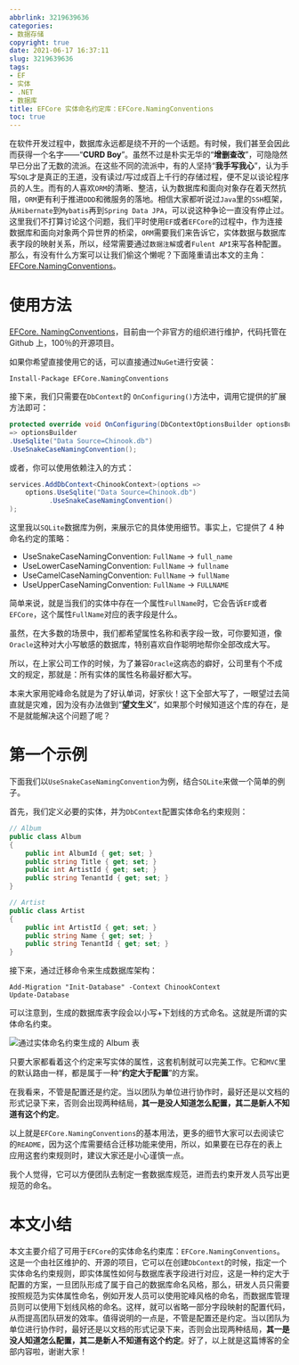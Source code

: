 ```yaml
---
abbrlink: 3219639636
categories:
- 数据存储
copyright: true
date: 2021-06-17 16:37:11
slug: 3219639636
tags:
- EF
- 实体
- .NET
- 数据库
title: EFCore 实体命名约定库：EFCore.NamingConventions
toc: true
---
```


在软件开发过程中，数据库永远都是绕不开的一个话题。有时候，我们甚至会因此而获得一个名字——“**CURD Boy**”。虽然不过是朴实无华的“**增删查改**”，可隐隐然早已分出了无数的流派。在这些不同的流派中，有的人坚持“**我手写我心**”，认为手写`SQL`才是真正的王道，没有读过/写过成百上千行的存储过程，便不足以谈论程序员的人生。而有的人喜欢`ORM`的清晰、整洁，认为数据库和面向对象存在着天然抗阻，`ORM`更有利于推进`DDD`和微服务的落地。相信大家都听说过`Java`里的`SSH`框架，从`Hibernate`到`Mybatis`再到`Spring Data JPA`，可以说这种争论一直没有停止过。这里我们不打算讨论这个问题，我们平时使用`EF`或者`EFCore`的过程中，作为连接数据库和面向对象两个异世界的桥梁，`ORM`需要我们来告诉它，实体数据与数据库表字段的映射关系，所以，经常需要通过`数据注解`或者`Fulent API`来写各种配置。那么，有没有什么方案可以让我们偷这个懒呢？下面隆重请出本文的主角：[EFCore.NamingConventions](https://github.com/efcore/EFCore.NamingConventions)。

# 使用方法

[EFCore. NamingConventions](https://github.com/efcore/EFCore.NamingConventions)，目前由一个非官方的组织进行维护，代码托管在 Github 上，100％的开源项目。

如果你希望直接使用它的话，可以直接通过`NuGet`进行安装：  

```shell
Install-Package EFCore.NamingConventions  
```

接下来，我们只需要在`DbContext`的  `OnConfiguring()`方法中，调用它提供的扩展方法即可： 

```csharp 
protected override void OnConfiguring(DbContextOptionsBuilder optionsBuilder)  
=> optionsBuilder  
.UseSqlite("Data Source=Chinook.db")
.UseSnakeCaseNamingConvention();  
```

或者，你可以使用依赖注入的方式：

```csharp
services.AddDbContext<ChinookContext>(options => 
    options.UseSqlite("Data Source=Chinook.db")
          .UseSnakeCaseNamingConvention()
);
```

这里我以`SQLite`数据库为例，来展示它的具体使用细节。事实上，它提供了 4 种命名约定的策略：

* UseSnakeCaseNamingConvention: `FullName` -> `full_name`
* UseLowerCaseNamingConvention: `FullName` -> `fullname`
* UseCamelCaseNamingConvention: `FullName` -> `fullName`
* UseUpperCaseNamingConvention: `FullName` -> `FULLNAME`

简单来说，就是当我们的实体中存在一个属性`FullName`时，它会告诉`EF`或者`EFCore`，这个属性`FullName`对应的表字段是什么。  

虽然，在大多数的场景中，我们都希望属性名称和表字段一致，可你要知道，像`Oracle`这种对大小写敏感的数据库，特别喜欢自作聪明地帮你全部改成大写。

所以，在上家公司工作的时候，为了兼容`Oracle`这病态的癖好，公司里有个不成文的规定，那就是：所有实体的属性名称最好都大写。

本来大家用驼峰命名就是为了好认单词，好家伙！这下全部大写了，一眼望过去简直就是灾难，因为没有办法做到“**望文生义**”，如果那个时候知道这个库的存在，是不是就能解决这个问题了呢？

# 第一个示例

下面我们以`UseSnakeCaseNamingConvention`为例，结合`SQLite`来做一个简单的例子。

首先，我们定义必要的实体，并为`DbContext`配置实体命名约束规则：

```csharp
// Album
public class Album
{
    public int AlbumId { get; set; }
    public string Title { get; set; }
    public int ArtistId { get; set; }
    public string TenantId { get; set; }
}

// Artist
public class Artist
{
    public int ArtistId { get; set; }
    public string Name { get; set; }
    public string TenantId { get; set; }
}
```

接下来，通过迁移命令来生成数据库架构：

```shell
Add-Migration "Init-Database" -Context ChinookContext
Update-Database
```

可以注意到，生成的数据库表字段会以小写+下划线的方式命名。这就是所谓的实体命名约束。

![通过实体命名约束生成的 Album 表](https://i.loli.net/2021/06/18/cSVRWrDTbnv29Ze.png)

只要大家都看着这个约定来写实体的属性，这套机制就可以完美工作。它和`MVC`里的默认路由一样，都是属于一种“**约定大于配置**”的方案。

在我看来，不管是配置还是约定。当以团队为单位进行协作时，最好还是以文档的形式记录下来，否则会出现两种结局，**其一是没人知道怎么配置，其二是新人不知道有这个约定**。

以上就是`EFCore.NamingConventions`的基本用法，更多的细节大家可以去阅读它的`README`，因为这个库需要结合迁移功能来使用，所以，如果要在已存在的表上应用这套约束规则时，建议大家还是小心谨慎一点。

我个人觉得，它可以方便团队去制定一套数据库规范，进而去约束开发人员写出更规范的命名。

# 本文小结

本文主要介绍了可用于`EFCore`的实体命名约束库：`EFCore.NamingConventions`。这是一个由社区维护的、开源的项目，它可以在创建`DbContext`的时候，指定一个实体命名约束规则，即实体属性如何与数据库表字段进行对应，这是一种约定大于配置的方案，一旦团队形成了属于自己的数据库命名风格，那么，研发人员只需要按照规范为实体属性命名，例如开发人员可以使用驼峰风格的命名，而数据库管理员则可以使用下划线风格的命名。这样，就可以省略一部分字段映射的配置代码，从而提高团队研发的效率。值得说明的一点是，不管是配置还是约定。当以团队为单位进行协作时，最好还是以文档的形式记录下来，否则会出现两种结局，**其一是没人知道怎么配置，其二是新人不知道有这个约定**。好了，以上就是这篇博客的全部内容啦，谢谢大家！